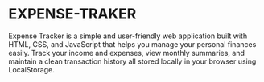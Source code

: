 # EXPENSE-TRAKER
Expense Tracker is a simple and user-friendly web application built with HTML, CSS, and JavaScript that helps you manage your personal finances easily. Track your income and expenses, view monthly summaries, and maintain a clean transaction history all stored locally in your browser using LocalStorage.
